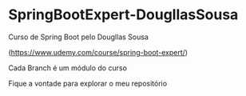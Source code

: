 # SpringBootExpert-DougllasSousa
Curso de Spring Boot pelo Dougllas Sousa

(https://www.udemy.com/course/spring-boot-expert/)

Cada Branch é um módulo do curso

Fique a vontade para explorar o meu repositório
